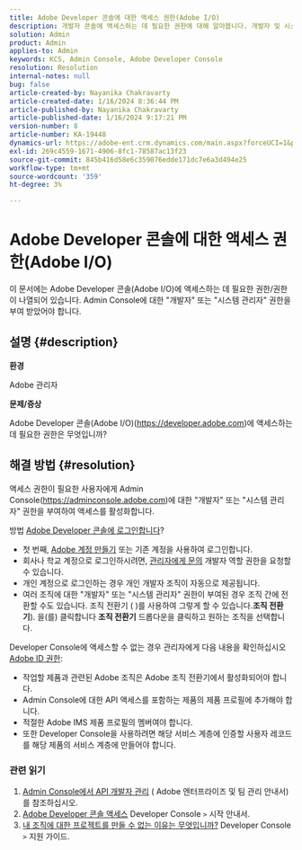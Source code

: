 ```yaml
---
title: Adobe Developer 콘솔에 대한 액세스 권한(Adobe I/O)
description: 개발자 콘솔에 액세스하는 데 필요한 권한에 대해 알아봅니다. 개발자 및 시스템 관리자 권한을 확인합니다.
solution: Admin
product: Admin
applies-to: Admin
keywords: KCS, Admin Console, Adobe Developer Console
resolution: Resolution
internal-notes: null
bug: false
article-created-by: Nayanika Chakravarty
article-created-date: 1/16/2024 8:36:44 PM
article-published-by: Nayanika Chakravarty
article-published-date: 1/16/2024 9:17:21 PM
version-number: 8
article-number: KA-19448
dynamics-url: https://adobe-ent.crm.dynamics.com/main.aspx?forceUCI=1&pagetype=entityrecord&etn=knowledgearticle&id=564687f0-aeb4-ee11-a569-6045bd0063aa
exl-id: 269c4559-1671-4906-8fc1-78587ac13f23
source-git-commit: 845b416d58e6c359076edde171dc7e6a3d494e25
workflow-type: tm+mt
source-wordcount: '359'
ht-degree: 3%

---
```


# Adobe Developer 콘솔에 대한 액세스 권한(Adobe I/O)


이 문서에는 Adobe Developer 콘솔(Adobe I/O)에 액세스하는 데 필요한 권한/권한이 나열되어 있습니다. Admin Console에 대한 &quot;개발자&quot; 또는 &quot;시스템 관리자&quot; 권한을 부여 받았어야 합니다.

## 설명 {#description}


<b>환경</b>

Adobe 관리자

<b>문제/증상</b>

Adobe Developer 콘솔(Adobe I/O)(https://developer.adobe.com)에 액세스하는 데 필요한 권한은 무엇입니까?


## 해결 방법 {#resolution}


액세스 권한이 필요한 사용자에게 Admin Console(https://adminconsole.adobe.com)에 대한 &quot;개발자&quot; 또는 &quot;시스템 관리자&quot; 권한을 부여하여 액세스를 활성화합니다.

방법 [Adobe Developer 콘솔에 로그인합니다](https://developer.adobe.com/developer-console/docs/guides/getting-started/)?

- 첫 번째, [Adobe 계정 만들기](https://developer.adobe.com/console) 또는 기존 계정을 사용하여 로그인합니다.
- 회사나 학교 계정으로 로그인하시려면, [관리자에게 문의](https://helpx.adobe.com/enterprise/kb/contact-administrator.html) 개발자 역할 권한을 요청할 수 있습니다.
- 개인 계정으로 로그인하는 경우 개인 개발자 조직이 자동으로 제공됩니다.
- 여러 조직에 대한 &quot;개발자&quot; 또는 &quot;시스템 관리자&quot; 권한이 부여된 경우 조직 간에 전환할 수도 있습니다. 조직 전환기 ( )를 사용하여 그렇게 할 수 있습니다.<b>조직 전환기</b>). 을(를) 클릭합니다 <b>조직 전환기</b> 드롭다운을 클릭하고 원하는 조직을 선택합니다.


Developer Console에 액세스할 수 없는 경우 관리자에게 다음 내용을 확인하십시오 [Adobe ID 권한](https://experienceleague.adobe.com/docs/experience-manager-learn/cloud-service/debugging/debugging-aem-as-a-cloud-service/developer-console.html?lang=en#developer-console-access):

- 작업할 제품과 관련된 Adobe 조직은 Adobe 조직 전환기에서 활성화되어야 합니다.
- Admin Console에 대한 API 액세스를 포함하는 제품의 제품 프로필에 추가해야 합니다.
- 적절한 Adobe IMS 제품 프로필의 멤버여야 합니다.
- 또한 Developer Console을 사용하려면 해당 서비스 계층에 인증할 사용자 레코드를 해당 제품의 서비스 계층에 만들어야 합니다.


### 관련 읽기

1. [Admin Console에서 API 개발자 관리](https://helpx.adobe.com/jp/enterprise/using/manage-developers.html) ( Adobe 엔터프라이즈 및 팀 관리 안내서)를 참조하십시오.
2. [Adobe Developer 콘솔 액세스](https://developer.adobe.com/developer-console/docs/guides/getting-started/) Developer Console `>`  시작 안내서.
3. [내 조직에 대한 프로젝트를 만들 수 없는 이유는 무엇입니까?](https://developer.adobe.com/developer-console/docs/support/faq/#why-cant-i-create-a-project-for-my-organization) Developer Console `>`  지원 가이드.
